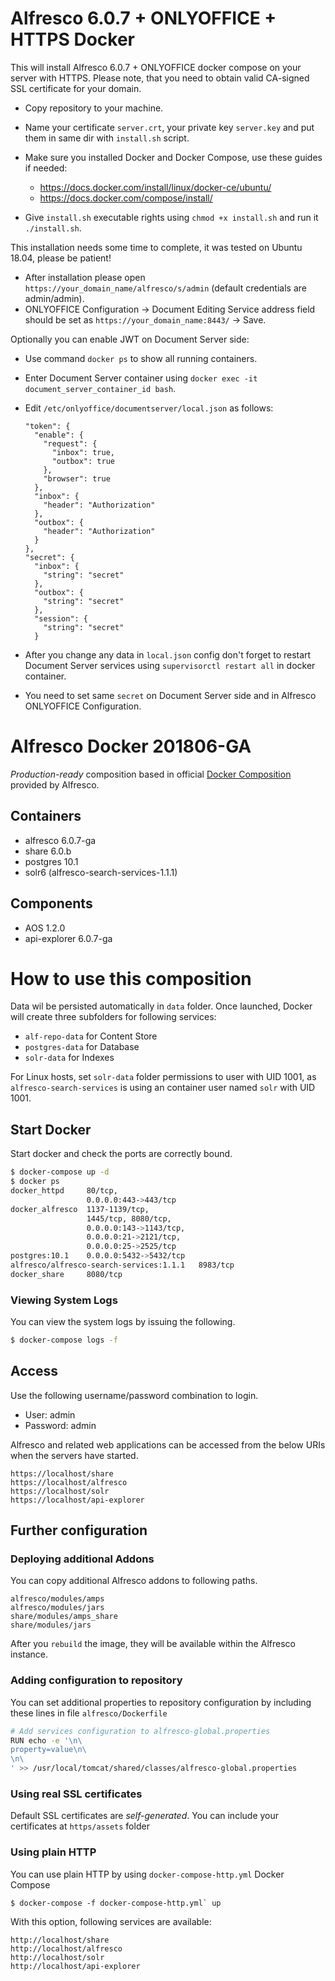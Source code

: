 # Alfresco 6.0.7 + ONLYOFFICE + HTTPS Docker

This will install Alfresco 6.0.7 + ONLYOFFICE docker compose on your server with HTTPS. Please note, that you need to obtain valid CA-signed SSL certificate for your domain.

- Copy repository to your machine.
- Name your certificate `server.crt`, your private key `server.key` and put them in same dir with `install.sh` script.
- Make sure you installed Docker and Docker Compose, use these guides if needed:

   * https://docs.docker.com/install/linux/docker-ce/ubuntu/
   * https://docs.docker.com/compose/install/
   
- Give `install.sh` executable rights using `chmod +x install.sh` and run it `./install.sh`.

This installation needs some time to complete, it was tested on Ubuntu 18.04, please be patient!

- After installation please open `https://your_domain_name/alfresco/s/admin` (default credentials are admin/admin).
- ONLYOFFICE Configuration -> Document Editing Service address field should be set as `https://your_domain_name:8443/` -> Save.

Optionally you can enable JWT on Document Server side:

- Use command `docker ps` to show all running containers.

- Enter Document Server container using `docker exec -it document_server_container_id bash`.

- Edit `/etc/onlyoffice/documentserver/local.json` as follows:

      "token": {
        "enable": {
          "request": {
            "inbox": true,
            "outbox": true
          },
          "browser": true
        },
        "inbox": {
          "header": "Authorization"
        },
        "outbox": {
          "header": "Authorization"
        }
      },
      "secret": {
        "inbox": {
          "string": "secret"
        },
        "outbox": {
          "string": "secret"
        },
        "session": {
          "string": "secret"
        }

- After you change any data in `local.json` config don't forget to restart Document Server services using `supervisorctl restart all` in docker container. 
- You need to set same `secret` on Document Server side and in Alfresco ONLYOFFICE Configuration.

# Alfresco Docker 201806-GA

*Production-ready* composition based in official [Docker Composition](https://github.com/Alfresco/acs-community-deployment/tree/master/docker-compose) provided by Alfresco.

## Containers

* alfresco 6.0.7-ga 
* share 6.0.b
* postgres 10.1
* solr6 (alfresco-search-services-1.1.1)

## Components

* AOS 1.2.0
* api-explorer 6.0.7-ga

# How to use this composition

Data wil be persisted automatically in `data` folder. Once launched, Docker will create three subfolders for following services:

* `alf-repo-data` for Content Store
* `postgres-data` for Database
* `solr-data` for Indexes

For Linux hosts, set `solr-data` folder permissions to user with UID 1001, as `alfresco-search-services` is using an container user named `solr` with UID 1001.

## Start Docker

Start docker and check the ports are correctly bound.

```bash
$ docker-compose up -d
$ docker ps
docker_httpd     80/tcp, 
                 0.0.0.0:443->443/tcp
docker_alfresco  1137-1139/tcp, 
                 1445/tcp, 8080/tcp, 
                 0.0.0.0:143->1143/tcp, 
                 0.0.0.0:21->2121/tcp, 
                 0.0.0.0:25->2525/tcp
postgres:10.1    0.0.0.0:5432->5432/tcp
alfresco/alfresco-search-services:1.1.1   8983/tcp
docker_share     8080/tcp
```

### Viewing System Logs

You can view the system logs by issuing the following.

```bash
$ docker-compose logs -f
```

## Access

Use the following username/password combination to login.

 - User: admin
 - Password: admin

Alfresco and related web applications can be accessed from the below URIs when the servers have started.

```
https://localhost/share
https://localhost/alfresco
https://localhost/solr
https://localhost/api-explorer
```

## Further configuration

### Deploying additional Addons

You can copy additional Alfresco addons to following paths.

```
alfresco/modules/amps
alfresco/modules/jars
share/modules/amps_share
share/modules/jars
```

After you `rebuild` the image, they will be available within the Alfresco instance.

### Adding configuration to repository

You can set additional properties to repository configuration by including these lines in file `alfresco/Dockerfile`

```bash
# Add services configuration to alfresco-global.properties
RUN echo -e '\n\
property=value\n\
\n\
' >> /usr/local/tomcat/shared/classes/alfresco-global.properties
```

### Using real SSL certificates

Default SSL certificates are *self-generated*. You can include your certificates at `https/assets` folder

### Using plain HTTP

You can use plain HTTP by using `docker-compose-http.yml` Docker Compose

```
$ docker-compose -f docker-compose-http.yml` up
```

With this option, following services are available:

```
http://localhost/share
http://localhost/alfresco
http://localhost/solr
http://localhost/api-explorer
```
